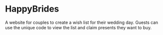 # HappyBrides
A website for couples to create a wish list for their wedding day. Guests can use the unique code to view the list and claim presents they want to buy.
